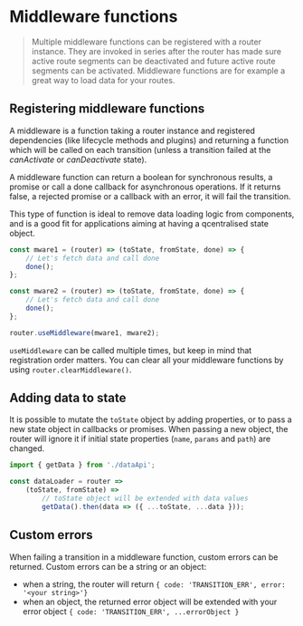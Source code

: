# Middleware functions

> Multiple middleware functions can be registered with a router instance. They are invoked in series after the router has made sure active
route segments can be deactivated and future active route segments can be activated. Middleware functions are for example a great way to load data for your routes.

## Registering middleware functions

A middleware is a function taking a router instance and registered dependencies (like lifecycle methods and plugins) and returning a function which will be called on each transition (unless a transition failed at the _canActivate_ or _canDeactivate_ state).

A middleware function can return a boolean for synchronous results, a promise or call
a done callback for asynchronous operations. If it returns false, a rejected promise or a callback with an error, it will fail the transition.

This type of function is ideal to remove data loading logic from components, and is a good fit
for applications aiming at having a  qcentralised state object.

```javascript
const mware1 = (router) => (toState, fromState, done) => {
    // Let's fetch data and call done
    done();
};

const mware2 = (router) => (toState, fromState, done) => {
    // Let's fetch data and call done
    done();
};

router.useMiddleware(mware1, mware2);
```

`useMiddleware` can be called multiple times, but keep in mind that registration order matters. You can clear all your middleware functions by using `router.clearMiddleware()`.

## Adding data to state

It is possible to mutate the `toState` object by adding properties, or to pass a new state object in callbacks or promises.
When passing a new object, the router will ignore it if initial state properties (`name`, `params` and `path`) are changed.

```javascript
import { getData } from './dataApi';

const dataLoader = router =>
    (toState, fromState) =>
        // toState object will be extended with data values
        getData().then(data => ({ ...toState, ...data }));
```

## Custom errors

When failing a transition in a middleware function, custom errors can be returned. Custom errors can be a string or an object:
- when a string, the router will return ```{ code: 'TRANSITION_ERR', error: '<your string>'}```
- when an object, the returned error object will be extended with your error object ```{ code: 'TRANSITION_ERR', ...errorObject }```
